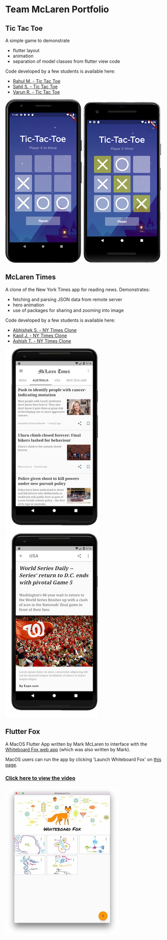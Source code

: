 # Team McLaren Portfolio

## Tic Tac Toe
A simple game to demonstrate
  - flutter layout 
  - animation
  - separation of model classes from flutter view code
  
Code developed by a few students is available here:
  - [Rahul M. - Tic Tac Toe](https://github.com/thunder775/tic_tac_toe_refactoring_starter)
  - [Sahil S. - Tic Tac Toe](https://github.com/fuser312/tic_tac_toe_refactoring_starter)
  - [Varun R. - Tic Tac Toe](https://github.com/mvresh/tic_tac_toe_refactoring_starter)
  
![](images/TicTacToe.png) ![](images/tic-tac-winning.png)

## McLaren Times
A clone of the New York Times app for reading news.  Demonstrates:
  - fetching and parsing JSON data from remote server 
  - hero animation
  - use of packages for sharing and zooming into image
  
Code developed by a few students is available here:
  - [Abhishek S. - NY Times Clone](https://github.com/sabhishek78/newyork_times_clone_starter)
  - [Kapil J. - NY Times Clone](https://github.com/Flutter-Kapil/newyork_times_clone_starter)
  - [Ashish T. - NY Times Clone](https://github.com/AshishTaduce/newyork_times_clone_starter)
  
![](images/mclaren-times-main.png) ![](images/mclaren-times-detail.png)


## Flutter Fox
A MacOS Flutter App written by Mark McLaren to interface with 
the [Whiteboard Fox web app](https://whiteboardfox.com) (which was also written by Mark).

MacOS users can run the app by clicking 
'Launch Whiteboard Fox' on [this page](https://feather-apps.com).

### [Click here to view the video](https://youtu.be/dWvd_t74IFQ) 

![](images/fox-screenshot.jpg)
